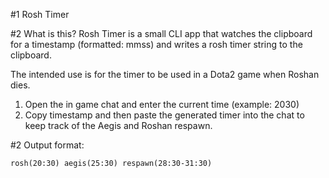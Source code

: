 #1 Rosh Timer

#2 What is this?
Rosh Timer is a small CLI app that watches the clipboard for a timestamp (formatted: mmss) and writes a rosh timer string to the clipboard.

The intended use is for the timer to be used in a Dota2 game when Roshan dies.

1. Open the in game chat and enter the current time (example: 2030)
1. Copy timestamp and then paste the generated timer into the chat to keep track of the Aegis and Roshan respawn.

#2 Output format:

`rosh(20:30) aegis(25:30) respawn(28:30-31:30)`
